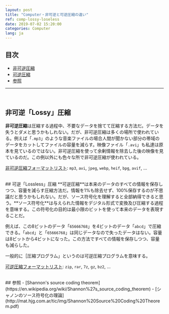 ```yaml
---
layout: post
title: "Computer・非可逆と可逆圧縮の違い"
ref: comp-lossy-loseless
date: 2019-07-02 15:20:00
categories: Computer
lang: ja
---
```


## 目次
- [非可逆圧縮](#lossy)
- [可逆圧縮](#loseless)
- [参照](#ref)
<hr />
<br />

## 非可逆「Lossy」圧縮 <a id="lossy"></a>
**非可逆圧縮**は圧縮する過程中、不要なデータを捨てて圧縮する方法だ。データを失うとダメと思うかもしれない。だが、非可逆圧縮は多くの場所で使われている。例えば「`.mp3`」のような音楽ファイルの場合人間が聞かない部分の帯域のデータをカットしてファイルの容量を減らす。映像ファイル「`.avi`」も私達は原本を見ているのではない。非可逆圧縮を使って余剰情報を除去した後の映像を見ているのだ。この例以外にも色々な所で非可逆圧縮が使われている。

[非可逆圧縮フォーマットリスト](https://namu.wiki/w/%EC%86%90%EC%8B%A4%20%EC%95%95%EC%B6%95%20%ED%8F%AC%EB%A7%B7): `mp3`, `avi`, `jpeg`, `webp`, `heif`, `bpg`, `avif`, ...

<br />
## 可逆「Lossless」圧縮 <a id="loseless"></a>
**可逆圧縮**は本来のデータのすべての情報を保存しつつ、容量を減らす圧縮方法だ。情報を1%も除去せず、100%保存するのが不思議だと思うかもしれない。だが、ソース符号化を理解すると全部納得できると思う。**ソース符号化**は与えられた情報をデジタル形式で変換及び圧縮する過程を意味する。この符号化の目的は最小限のビットを使って本来のデータを表現することだ。

例えば、この8ビットのデータ「`65666768`」を4ビットのデータ「`abcd`」で圧縮できる。「`abcd`」と「`65666768`」は同じデータなので失ったデータはない。容量は8ビットから4ビットになった。この方法ですべての情報を保存しつつ、容量も減らした。

一般的に［圧縮プログラム」というのは可逆圧縮プログラムを意味する。 

[可逆圧縮フォーマットリスト](https://namu.wiki/w/%EB%AC%B4%EC%86%90%EC%8B%A4%20%EC%95%95%EC%B6%95%20%ED%8F%AC%EB%A7%B7): `zip`, `rar`, `7z`, `gz`, `bz2`, ...

<br />
## 参照 <a id="ref"></a>
- [Shannon's source coding theorem](https://en.wikipedia.org/wiki/Shannon%27s_source_coding_theorem)
- [シャノンのソース符号化の理論](http://mat.hjg.com.ar/tic/img/Shannon%20Source%20Coding%20Theorem.pdf)
